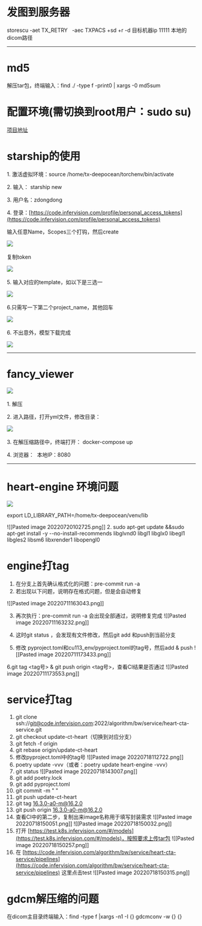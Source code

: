 # 发图到服务器
storescu -aet TX_RETRY   -aec TXPACS +sd +r -d 目标机器ip 11111 本地的dicom路径
***

# md5
解压tar包，终端输入：find ./ -type f -print0 | xargs -0 md5sum

# 配置环境(需切换到root用户：sudo su)
[项目地址](https://code.infervision.com/starship/starship_universal_dev_env)


# starship的使用
1. 激活虚拟环境：source /home/tx-deepocean/torchenv/bin/activate

2. 输入： starship new

3. 用户名：zdongdong

4. 登录：[https://code.infervision.com/profile/personal_access_tokens](https://code.infervision.com/profile/personal_access_tokens)

输入任意Name，Scopes三个打钩，然后create

![](file:////tmp/wps-zdongdong/ksohtml/wpsHyLu0Q.jpg) 

复制token

![](file:////tmp/wps-zdongdong/ksohtml/wpsADdhDO.jpg) 

5. 输入对应的template，如以下是三选一

![](file:////tmp/wps-zdongdong/ksohtml/wpsiq2kHN.jpg) 

6.只需写一下第二个project_name，其他回车

![](file:////tmp/wps-zdongdong/ksohtml/wpsWAOlXN.jpg) 

6. 不出意外，模型下载完成

![](file:////tmp/wps-zdongdong/ksohtml/wps5DcLIQ.jpg)


***
# fancy_viewer

![](file:////tmp/wps-zdongdong/ksohtml/wpsMMQTkO.jpg) 

1. 解压

2. 进入路径，打开yml文件，修改目录：

![](file:////tmp/wps-zdongdong/ksohtml/wpsEbmSpP.jpg) 

3. 在解压缩路径中，终端打开： docker-compose up

4. 浏览器：  本地IP：8080
***

# heart-engine 环境问题
![](file:////tmp/wps-zdongdong/ksohtml/wpsZmmWmQ.jpg)

export LD_LIBRARY_PATH=/home/tx-deepocean/venv/lib


![[Pasted image 20220720102725.png]]
2. sudo apt-get update &&sudo  apt-get install -y --no-install-recommends  libglvnd0 libgl1 libglx0 libegl1 libgles2 libsm6 libxrender1 libopengl0

# engine打tag
1. 在分支上首先确认格式化的问题：pre-commit run -a
2. 若出现以下问题，说明存在格式问题，但是会自动修复

![[Pasted image 20220711163043.png]]

3. 再次执行：pre-commit run -a 会出现全部通过，说明修复完成
![[Pasted image 20220711163232.png]]

4. 这时git status ，会发现有文件修改，然后git add 和push到当前分支

5. 修改 pyproject.toml和cu113_env/pyproject.toml的tag号，然后add & push
![[Pasted image 20220711173433.png]]

6.git tag <tag号> & git push origin <tag号>，查看CI结果是否通过
![[Pasted image 20220711173553.png]]

# service打tag
1. git clone ssh://git@code.infervision.com:2022/algorithm/bw/service/heart-cta-service.git
2. git checkout update-ct-heart（切换到对应分支）
3. git fetch -f origin
4. git rebase origin/update-ct-heart
5. 修改pyproject.toml中的tag号
![[Pasted image 20220718112722.png]]
6. poetry update -vvv（或者：poetry update heart-engine -vvv）
7. git status
![[Pasted image 20220718143007.png]]
8. git add poetry.lock
9. git add pyproject.toml
10. git commit -m " "
11. git push update-ct-heart
12. git tag 16.3.0-a0-m@16.2.0
13. git push origin 16.3.0-a0-m@16.2.0
14. 查看CI中的第二步，复制出来image名称用于填写封装需求
![[Pasted image 20220718150051.png]]
![[Pasted image 20220718150032.png]]
15. 打开 [https://test.k8s.infervision.com/#/models](https://test.k8s.infervision.com/#/models)，按照要求上传tar包
![[Pasted image 20220718150257.png]]
16. 在 [https://code.infervision.com/algorithm/bw/service/heart-cta-service/pipelines](https://code.infervision.com/algorithm/bw/service/heart-cta-service/pipelines) 这里点击test
![[Pasted image 20220718150315.png]]


# gdcm解压缩的问题
在dicom主目录终端输入：find -type f |xargs -n1 -I {} gdcmconv -w {} {}